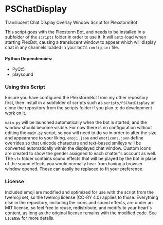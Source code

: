 # PSChatDisplay
Translucent Chat Display Overlay Window Script for PlexstormBot

This script goes with the Plexstorm Bot, and needs to be installed in a subfolder of the `scripts` folder in order to 
use it. It will auto-load when starting PlexBot, causing a translucent window to appear which will display chat in any 
channels loaded in your bot's `config.ini` file.

#### Python Dependencies:
-  PyQt5
-  playsound

### Using this Script

Ensure you have configured the PlexstormBot from my other repository first, then install in a subfolder of scripts such 
as `scripts/PSChatDisplay` or clone the repository from the scripts folder if you plan to do development work on it.  

`main.py` will be launched automatically when the bot is started, and the window should become visible. For now there is
no configuration without editing the `main.py` script, so you will need to do so in order to alter the size and 
appearance to your liking. `emoji.json` and `emoticons.json` define overrides so that unicode characters and text-based 
smileys will be converted automatically within the displayed chat window. Custom icons are created to show the gender 
assigned to each chatter's account as well. The `sfx` folder contains sound effects that will be played by the bot in 
place of the sound effects you would normally hear from having a browser window opened. These can easily be replaced to 
fit your preference.


### License

Included emoji are modified and optimized for use with the script from the twemoji set, so the twemoji license (CC-BY 
4.0) applies to those. Everything else in the repository, including the icons and sound effects, are under an MIT 
license, so feel free to reuse, redistribute, and modify to your heart's content, as long as the original license 
remains with the modified code. See `LICENSE` for more details.